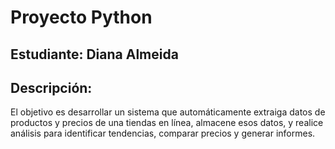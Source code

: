 # Proyecto Python
## Estudiante: Diana Almeida
## Descripción:
El objetivo es desarrollar un sistema que automáticamente extraiga datos de productos y precios de una tiendas en línea, almacene esos datos, y realice análisis para identificar tendencias, comparar precios y generar informes.
